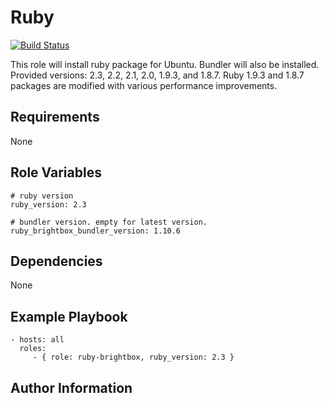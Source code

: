 Ruby
=========
[![Build Status](https://travis-ci.org/vterdunov/ansible-ruby-brightbox.svg?branch=master)](https://travis-ci.org/vterdunov/ansible-ruby-brightbox)

This role will install ruby package for Ubuntu. Bundler will also be installed.
Provided versions: 2.3, 2.2, 2.1, 2.0, 1.9.3, and 1.8.7. Ruby 1.9.3 and 1.8.7 packages are modified with various performance improvements.

Requirements
------------
None

Role Variables
--------------

```
# ruby version
ruby_version: 2.3

# bundler version. empty for latest version.
ruby_brightbox_bundler_version: 1.10.6
```

Dependencies
------------
None

Example Playbook
----------------
```
- hosts: all
  roles:
     - { role: ruby-brightbox, ruby_version: 2.3 }
```

Author Information
------------------
